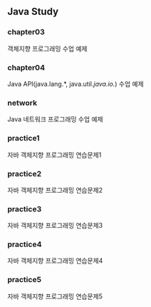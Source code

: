 ## Java Study

### chapter03
객체지향 프로그래밍 수업 예제

### chapter04
Java API(java.lang.*, java.util.*java.io.*) 수업 예제

### network
Java 네트워크 프로그래밍 수업 예제

### practice1
자바 객체지향 프로그래밍 연습문제1

### practice2
자바 객체지향 프로그래밍 연습문제2

### practice3
자바 객체지향 프로그래밍 연습문제3

### practice4
자바 객체지향 프로그래밍 연습문제4

### practice5
자바 객체지향 프로그래밍 연습문제5